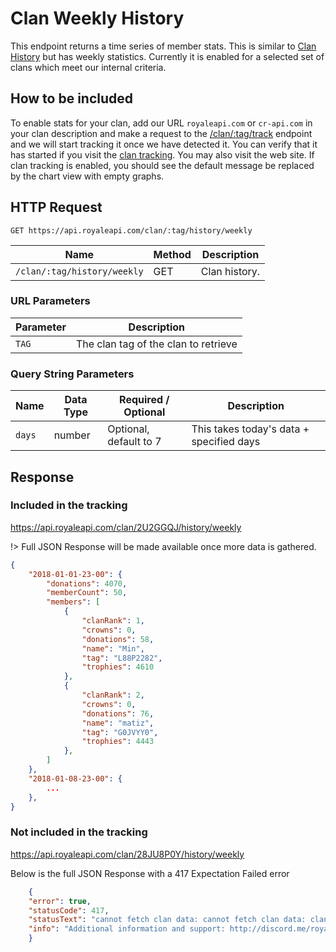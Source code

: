 # Clan Weekly History

<!-- TODO: HAVE TO DOUBLE CHECK AS I DONT SEE ANYTHING WORKING HERE -->

This endpoint returns a time series of member stats. This is similar to [Clan History](/endpoints/clan_history) but has weekly statistics. Currently it is enabled for a selected set of clans which meet our internal criteria.

## How to be included

To enable stats for your clan, add our URL `royaleapi.com` or `cr-api.com` in your clan description and make a request to the [/clan/:tag/track](/endpoints/clan_track) endpoint and we will start tracking it once we have detected it. You can verify that it has started if you visit the [clan tracking](/endpoints/clan_tracking). You may also visit the web site. If clan tracking is enabled, you should see the default message be replaced by the chart view with empty graphs.


## HTTP Request

`GET https://api.royaleapi.com/clan/:tag/history/weekly`

Name | Method | Description
--- | --- | ---
`/clan/:tag/history/weekly` | GET | Clan history.

### URL Parameters

Parameter | Description
--- | ---
`TAG` | The clan tag of the clan to retrieve


### Query String Parameters

Name | Data Type | Required / Optional | Description
--- | --- | --- | ---
`days` | number | Optional, default to 7 | This takes today's data + specified days

## Response

### Included in the tracking

https://api.royaleapi.com/clan/2U2GGQJ/history/weekly

 <!-- <a href="/json/clan_2U2GGQJ_history_weekly.json">Full JSON Response</a> -->
!> Full JSON Response will be made available once more data is gathered.

```json
{
    "2018-01-01-23-00": {
        "donations": 4070,
        "memberCount": 50,
        "members": [
            {
                "clanRank": 1,
                "crowns": 0,
                "donations": 58,
                "name": "Min",
                "tag": "L88P2282",
                "trophies": 4610
            },
            {
                "clanRank": 2,
                "crowns": 0,
                "donations": 76,
                "name": "matiz",
                "tag": "G0JVYY0",
                "trophies": 4443
            },
        ]
    },
    "2018-01-08-23-00": {
        ...
    },
}
```

### Not included in the tracking
https://api.royaleapi.com/clan/28JU8P0Y/history/weekly

Below is the full JSON Response with a 417 Expectation Failed error
```json
    {
    "error": true,
    "statusCode": 417,
    "statusText": "cannot fetch clan data: cannot fetch clan data: clan not tracked",
    "info": "Additional information and support: http://discord.me/royaleapi"
    }
```